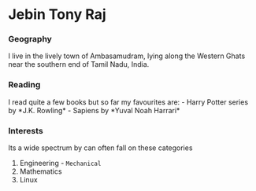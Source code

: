 # Jebin Tony Raj

### Geography
<p>
I live in the lively town of Ambasamudram, lying along the Western Ghats near the southern end of Tamil Nadu, India.
</p>

### Reading

<p>
I read quite a few books but so far my favourites are:
- Harry Potter series by *J.K. Rowling*
- Sapiens by *Yuval Noah Harrari* 
</p>

### Interests

Its a wide spectrum by can often fall on these categories
1. Engineering - `Mechanical`
2. Mathematics
3. Linux


